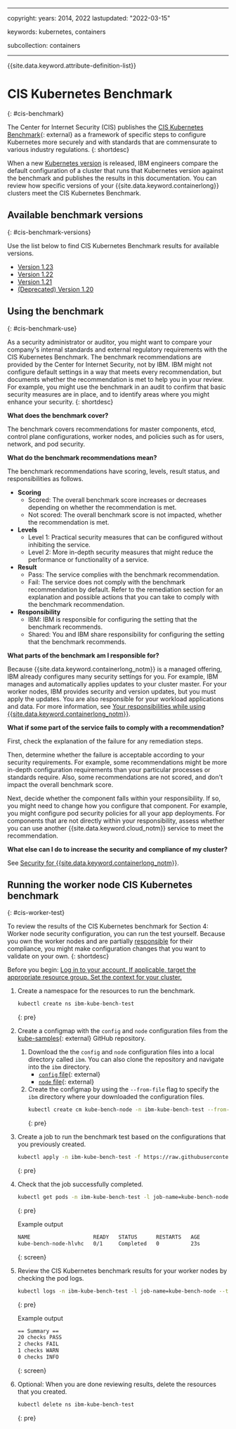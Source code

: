 
---

copyright: 
  years: 2014, 2022
lastupdated: "2022-03-15"

keywords: kubernetes, containers

subcollection: containers


---

{{site.data.keyword.attribute-definition-list}}


# CIS Kubernetes Benchmark
{: #cis-benchmark}

The Center for Internet Security (CIS) publishes the [CIS Kubernetes Benchmark](https://www.cisecurity.org/benchmark/kubernetes/){: external} as a framework of specific steps to configure Kubernetes more securely and with standards that are commensurate to various industry regulations.
{: shortdesc}

When a new [Kubernetes version](/docs/containers?topic=containers-cs_versions) is released, IBM engineers compare the default configuration of a cluster that runs that Kubernetes version against the benchmark and publishes the results in this documentation. You can review how specific versions of your {{site.data.keyword.containerlong}} clusters meet the CIS Kubernetes Benchmark.

## Available benchmark versions
{: #cis-benchmark-versions}

Use the list below to find CIS Kubernetes Benchmark results for available versions.

- [Version 1.23](/docs/containers?topic=containers-cis-benchmark-123)
- [Version 1.22](/docs/containers?topic=containers-cis-benchmark-122)
- [Version 1.21](/docs/containers?topic=containers-cis-benchmark-121)
- [(Deprecated) Version 1.20](/docs/containers?topic=containers-cis-benchmark-120)

## Using the benchmark
{: #cis-benchmark-use}

As a security administrator or auditor, you might want to compare your company's internal standards and external regulatory requirements with the CIS Kubernetes Benchmark. The benchmark recommendations are provided by the Center for Internet Security, not by IBM. IBM might not configure default settings in a way that meets every recommendation, but documents whether the recommendation is met to help you in your review. For example, you might use the benchmark in an audit to confirm that basic security measures are in place, and to identify areas where you might enhance your security.
{: shortdesc}

**What does the benchmark cover?**

The benchmark covers recommendations for master components, etcd, control plane configurations, worker nodes, and policies such as for users, network, and pod security. 

**What do the benchmark recommendations mean?**

The benchmark recommendations have scoring, levels, result status, and responsibilities as follows.

* **Scoring**
    * Scored: The overall benchmark score increases or decreases depending on whether the  recommendation is met.
    * Not scored: The overall benchmark score is not impacted, whether the recommendation is met.
* **Levels**
    * Level 1: Practical security measures that can be configured without inhibiting the service.
    * Level 2: More in-depth security measures that might reduce the performance or functionality of a service.
* **Result**
    * Pass: The service complies with the benchmark recommendation.
    * Fail: The service does not comply with the benchmark recommendation by default. Refer to the remediation section for an explanation and possible actions that you can take to comply with the benchmark recommendation.
* **Responsibility**
    * IBM: IBM is responsible for configuring the setting that the benchmark recommends.
    * Shared: You and IBM share responsibility for configuring the setting that the benchmark recommends.

**What parts of the benchmark am I responsible for?**

Because {{site.data.keyword.containerlong_notm}} is a managed offering, IBM already configures many security settings for you. For example, IBM manages and automatically applies updates to your cluster master. For your worker nodes, IBM provides security and version updates, but you must apply the updates. You are also responsible for your workload applications and data. For more information, see [Your responsibilities while using {{site.data.keyword.containerlong_notm}}](/docs/containers?topic=containers-responsibilities_iks).

**What if some part of the service fails to comply with a recommendation?**

First, check the explanation of the failure for any remediation steps.

Then, determine whether the failure is acceptable according to your security requirements. For example, some recommendations might be more in-depth configuration requirements than your particular processes or standards require. Also, some recommendations are not scored, and don't impact the overall benchmark score.

Next, decide whether the component falls within your responsibility. If so, you might need to change how you configure that component. For example, you might configure pod security policies for all your app deployments. For components that are not directly within your responsibility, assess whether you can use another {{site.data.keyword.cloud_notm}} service to meet the recommendation.

**What else can I do to increase the security and compliance of my cluster?**

See [Security for {{site.data.keyword.containerlong_notm}}](/docs/containers?topic=containers-security).



## Running the worker node CIS Kubernetes benchmark
{: #cis-worker-test}

To review the results of the CIS Kubernetes benchmark for Section 4: Worker node security configuration, you can run the test yourself. Because you own the worker nodes and are partially [responsible](/docs/containers?topic=containers-responsibilities_iks) for their compliance, you might make configuration changes that you want to validate on your own.
{: shortdesc}



Before you begin: [Log in to your account. If applicable, target the appropriate resource group. Set the context for your cluster.](/docs/containers?topic=containers-cs_cli_install#cs_cli_configure)

1. Create a namespace for the resources to run the benchmark.
    ```sh
    kubectl create ns ibm-kube-bench-test
    ```
    {: pre}

2. Create a configmap with the `config` and `node` configuration files from the [kube-samples](https://github.com/IBM-Cloud/kube-samples/tree/master/cis-kube-benchmark/cis-1.5/ibm){: external} GitHub repository.
    1. Download the the `config` and `node` configuration files into a local directory called `ibm`. You can also clone the repository and navigate into the `ibm` directory.
        * [`config` file](https://raw.githubusercontent.com/IBM-Cloud/kube-samples/master/cis-kube-benchmark/cis-1.5/ibm/config.yaml){: external}
        * [`node` file](https://raw.githubusercontent.com/IBM-Cloud/kube-samples/master/cis-kube-benchmark/cis-1.5/ibm/node.yaml){: external}
    2. Create the configmap by using the `--from-file` flag to specify the `ibm` directory where your downloaded the configuration files.
        ```sh
        kubectl create cm kube-bench-node -n ibm-kube-bench-test --from-file ibm
        ```
        {: pre}

3. Create a job to run the benchmark test based on the configurations that you previously created.
    ```sh
    kubectl apply -n ibm-kube-bench-test -f https://raw.githubusercontent.com/IBM-Cloud/kube-samples/master/cis-kube-benchmark/cis-1.5/ibm/job-node.yaml
    ```
    {: pre}

4. Check that the job successfully completed.
    ```sh
    kubectl get pods -n ibm-kube-bench-test -l job-name=kube-bench-node
    ```
    {: pre}

    Example output

    ```sh
    NAME                    READY   STATUS      RESTARTS   AGE
    kube-bench-node-hlvhc   0/1     Completed   0          23s
    ```
    {: screen}

5. Review the CIS Kubernetes benchmark results for your worker nodes by checking the pod logs.
    ```sh
    kubectl logs -n ibm-kube-bench-test -l job-name=kube-bench-node --tail=-1
    ```
    {: pre}

    Example output

    ```sh
    == Summary ==
    20 checks PASS
    2 checks FAIL
    1 checks WARN
    0 checks INFO
    ```
    {: screen}

6. Optional: When you are done reviewing results, delete the resources that you created.
    ```sh
    kubectl delete ns ibm-kube-bench-test
    ```
    {: pre}



